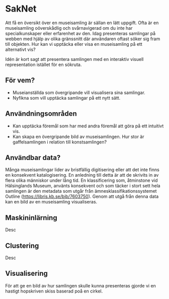 # SakNet

Att få en översikt över en museisamling är sällan en lätt uppgift. Ofta är en museisamling oöverskådlig och svårnavigerad om du inte har specialkunskaper eller erfarenhet av den. Idag presenteras samlingar på webben med hjälp av olika gränssnitt där användaren oftast söker sig fram till objekten. Hur kan vi upptäcka eller visa en museisamling på ett alternativt vis?

Idén är kort sagt att presentera samlingen med en interaktiv visuell representation istället för en sökruta.

## För vem?
 - Museianställda som övergripande vill visualisera sina samlingar.
 - Nyfikna som vill upptäcka samlingar på ett nytt sätt.

## Användningsområden
 - Kan upptäcka föremål som har med andra föremål att göra på ett intuitivt vis.
 - Kan skapa en övergripande bild av museisamlingen. Hur stor är gaffelsamlingen i relation till konstsamlingen?

## Användbar data?
Många museisamlingar lider av bristfällig digitisering eller att det inte finns en konsekvent katalogisering. En anledning till detta är att de skrivits in av flera olika människor under lång tid. En klassificering som, åtminstone vid Hälsinglands Museum, använts konsekvent och som täcker i stort sett hela samlingen är den metadata som utgår från ämnesklassifikationssystemet Outline (https://libris.kb.se/bib/7603750). Genom att utgå från denna data kan en bild av en museisamling visualiseras.

## Maskininlärning
Desc

## Clustering
Desc

## Visualisering
För att ge en bild av hur samlingen skulle kunna presenteras gjorde vi en hastigt hopskriven skiss baserad poå en cirkel.

